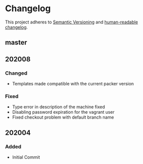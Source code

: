 # Changelog

This project adheres to [Semantic Versioning](https://semver.org/spec/v2.0.0.html)
and [human-readable changelog](https://keepachangelog.com/en/1.0.0/).

## master

## 202008

### Changed

- Templates made compatible with the current packer version

### Fixed

- Type error in description of the machine fixed
- Disabling password expiration for the vagrant user
- Fixed checkout problem with default branch name

## 202004

### Added

- Initial Commit
